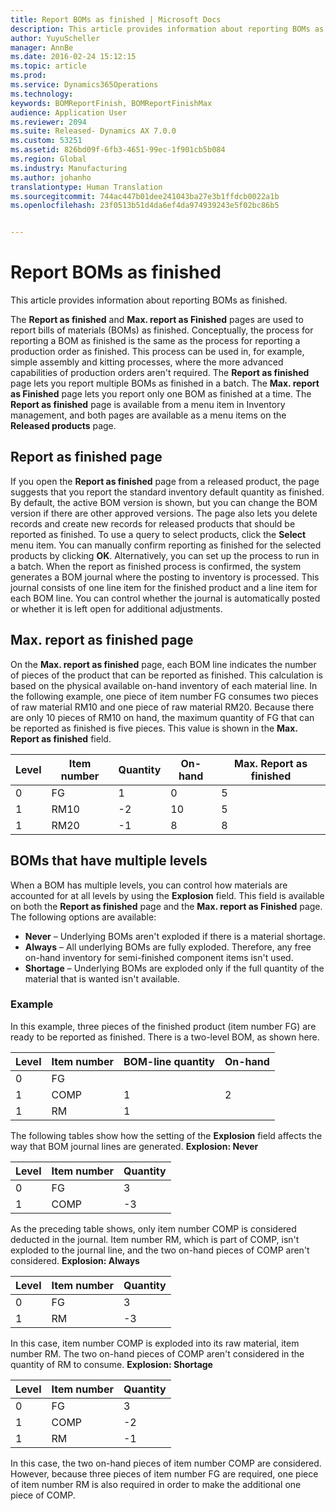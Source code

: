```yaml
---
title: Report BOMs as finished | Microsoft Docs
description: This article provides information about reporting BOMs as finished.
author: YuyuScheller
manager: AnnBe
ms.date: 2016-02-24 15:12:15
ms.topic: article
ms.prod: 
ms.service: Dynamics365Operations
ms.technology: 
keywords: BOMReportFinish, BOMReportFinishMax
audience: Application User
ms.reviewer: 2094
ms.suite: Released- Dynamics AX 7.0.0
ms.custom: 53251
ms.assetid: 826bd09f-6fb3-4651-99ec-1f901cb5b084
ms.region: Global
ms.industry: Manufacturing
ms.author: johanho
translationtype: Human Translation
ms.sourcegitcommit: 744ac447b01dee241043ba27e3b1ffdcb0022a1b
ms.openlocfilehash: 23f0513b51d4da6ef4da974939243e5f02bc86b5


---
```


# <a name="report-boms-as-finished"></a>Report BOMs as finished

This article provides information about reporting BOMs as finished.

The **Report as finished** and **Max. report as Finished** pages are used to report bills of materials (BOMs) as finished. Conceptually, the process for reporting a BOM as finished is the same as the process for reporting a production order as finished. This process can be used in, for example, simple assembly and kitting processes, where the more advanced capabilities of production orders aren't required. The **Report as finished** page lets you report multiple BOMs as finished in a batch. The **Max. report as Finished** page lets you report only one BOM as finished at a time. The **Report as finished** page is available from a menu item in Inventory management, and both pages are available as a menu items on the **Released products** page.

## <a name="report-as-finished-page"></a>Report as finished page
If you open the **Report as finished** page from a released product, the page suggests that you report the standard inventory default quantity as finished. By default, the active BOM version is shown, but you can change the BOM version if there are other approved versions. The page also lets you delete records and create new records for released products that should be reported as finished. To use a query to select products, click the **Select** menu item. You can manually confirm reporting as finished for the selected products by clicking **OK**. Alternatively, you can set up the process to run in a batch. When the report as finished process is confirmed, the system generates a BOM journal where the posting to inventory is processed. This journal consists of one line item for the finished product and a line item for each BOM line. You can control whether the journal is automatically posted or whether it is left open for additional adjustments.

## <a name="max-report-as-finished-page"></a>Max. report as finished page
On the **Max. report as finished** page, each BOM line indicates the number of pieces of the product that can be reported as finished. This calculation is based on the physical available on-hand inventory of each material line. In the following example, one piece of item number FG consumes two pieces of raw material RM10 and one piece of raw material RM20. Because there are only 10 pieces of RM10 on hand, the maximum quantity of FG that can be reported as finished is five pieces. This value is shown in the **Max. Report as finished** field.

| Level | Item number | Quantity | On-hand | Max. Report as finished |
|-------|-------------|----------|---------|-------------------------|
| 0     | FG          |  1       | 0       | 5                       |
| 1     | RM10        | -2       | 10      | 5                       |
| 1     | RM20        | -1       |  8      | 8                       |

## <a name="boms-that-have-multiple-levels"></a>BOMs that have multiple levels
When a BOM has multiple levels, you can control how materials are accounted for at all levels by using the **Explosion** field. This field is available on both the **Report as finished** page and the **Max. report as Finished** page. The following options are available:

-   **Never** – Underlying BOMs aren't exploded if there is a material shortage.
-   **Always** – All underlying BOMs are fully exploded. Therefore, any free on-hand inventory for semi-finished component items isn't used.
-   **Shortage** – Underlying BOMs are exploded only if the full quantity of the material that is wanted isn't available.

### <a name="example"></a>Example

In this example, three pieces of the finished product (item number FG) are ready to be reported as finished. There is a two-level BOM, as shown here.

| Level | Item number | BOM-line quantity | On-hand |
|-------|-------------|-------------------|---------|
| 0     | FG          |                   |         |
| 1     | COMP        | 1                 | 2       |
| 1     | RM          | 1                 |         |

The following tables show how the setting of the **Explosion** field affects the way that BOM journal lines are generated. **Explosion: Never**

| Level | Item number | Quantity |
|-------|-------------|----------|
| 0     | FG          | 3        |
| 1     | COMP        | -3       |

As the preceding table shows, only item number COMP is considered deducted in the journal. Item number RM, which is part of COMP, isn't exploded to the journal line, and the two on-hand pieces of COMP aren't considered. **Explosion: Always**

| Level | Item number | Quantity |
|-------|-------------|----------|
| 0     | FG          | 3        |
| 1     | RM          | -3       |

In this case, item number COMP is exploded into its raw material, item number RM. The two on-hand pieces of COMP aren't considered in the quantity of RM to consume. **Explosion: Shortage**

| Level | Item number | Quantity |
|-------|-------------|----------|
| 0     | FG          | 3        |
| 1     | COMP        | -2       |
| 1     | RM          | -1       |

In this case, the two on-hand pieces of item number COMP are considered. However, because three pieces of item number FG are required, one piece of item number RM is also required in order to make the additional one piece of COMP.




<!--HONumber=Feb17_HO3-->


